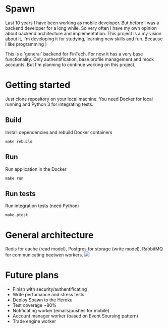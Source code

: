 # Spawn

Last 10 years I have been working as mobile developer. But before I was a backend developer for a long while. So very often I have my own opinion about backend architecture and implementation. This project is a my vision about it, I'm developing it for studying, learning new skills and fun. Because I like programming )

This is a 'general' backend for FinTech. For now it has a very base functionality. Only authentification, base profile management and mock accounts. But I'm planning to continue working on this project.

# Getting started

Just clone repository on your local machine.
You need Docker for local running and Python 3 for integrating tests.

## Build

Install dependencies and rebuild Docker containers
```
make rebuild
```
## Run

Run application in the Docker
```
make run
```

## Run tests

Run integration tests (need Python)
```
make ptest
```
# General architecture

Redis for cache (read model), Postgres for storage (write model), RabbitMQ for communicating beetwen workers.
![](https://github.com/gavrilaf/spawn/blob/master/spawn-arch.png)

# Future plans

* Finish with security/authentificating 
* Write perfomance and stress tests
* Deploy Spawn to the Heroku
* Test coverage ~80%
* Notificating worker (emails/pushes for mobile)
* Account manager worker (based on Event Soursing pattern)
* Trade engine worker

